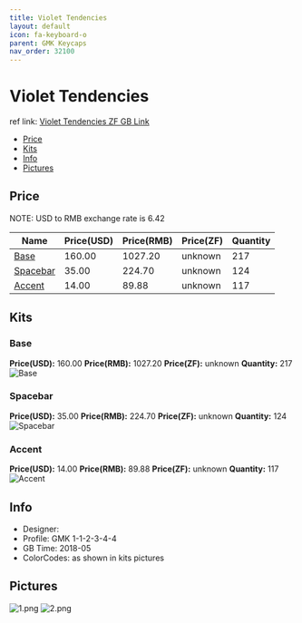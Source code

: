 ```yaml
---
title: Violet Tendencies 
layout: default
icon: fa-keyboard-o
parent: GMK Keycaps
nav_order: 32100
---
```


# Violet Tendencies 

ref link: [Violet Tendencies ZF GB Link](http://www.zfrontier.com/m/3609)

* [Price](#price)
* [Kits](#kits)
* [Info](#info)
* [Pictures](#pictures)


## Price  
NOTE: USD to RMB exchange rate is 6.42

| Name          | Price(USD)    |  Price(RMB) |  Price(ZF) | Quantity |
| ------------- | ------------- |  ---------- |  --------- | -------- |
|[Base](#base)|160.00|1027.20|unknown|217|
|[Spacebar](#spacebar)|35.00|224.70|unknown|124|
|[Accent](#accent)|14.00|89.88|unknown|117|


## Kits
### Base
**Price(USD):** 160.00    **Price(RMB):** 1027.20    **Price(ZF):** unknown    **Quantity:** 217  
<img src="{{ 'assets/images/gmk-keycaps/violettendencies/kits_pics/base.jpeg' | relative_url }}" alt="Base" class="image featured">

### Spacebar
**Price(USD):** 35.00    **Price(RMB):** 224.70    **Price(ZF):** unknown    **Quantity:** 124  
<img src="{{ 'assets/images/gmk-keycaps/violettendencies/kits_pics/spacebar.jpeg' | relative_url }}" alt="Spacebar" class="image featured">

### Accent
**Price(USD):** 14.00    **Price(RMB):** 89.88    **Price(ZF):** unknown    **Quantity:** 117  
<img src="{{ 'assets/images/gmk-keycaps/violettendencies/kits_pics/accent.png' | relative_url }}" alt="Accent" class="image featured">


## Info
* Designer: 
* Profile: GMK 1-1-2-3-4-4
* GB Time: 2018-05
* ColorCodes: as shown in kits pictures


## Pictures
<img src="{{ 'assets/images/gmk-keycaps/violettendencies/rendering_pics/1.png' | relative_url }}" alt="1.png" class="image featured">
<img src="{{ 'assets/images/gmk-keycaps/violettendencies/rendering_pics/2.png' | relative_url }}" alt="2.png" class="image featured">
